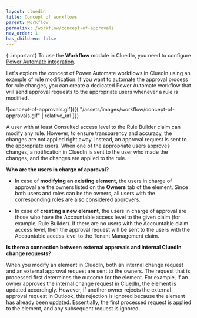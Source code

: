 ```yaml
---
layout: cluedin
title: Concept of workflows
parent: Workflow
permalink: /workflow/concept-of-approvals
nav_order: 1
has_children: false
---
```


{:.important}
To use the **Workflow** module in CluedIn, you need to configure [Power Automate integration](/microsoft-integration/power-automate).

Let's explore the concept of Power Automate workflows in CluedIn using an example of rule modification. If you want to automate the approval process for rule changes, you can create a dedicated Power Automate workflow that will send approval requests to the appropriate users whenever a rule is modified.

![concept-of-approvals.gif]({{ "/assets/images/workflow/concept-of-approvals.gif" | relative_url }})

A user with at least Consulted access level to the Rule Builder claim can modify any rule. However, to ensure transparency and accuracy, the changes are not applied right away. Instead, an approval request is sent to the appropriate users. When one of the appropriate users approves changes, a notification in CluedIn is sent to the user who made the changes, and the changes are applied to the rule.

**Who are the users in charge of approval?**

- In case of **modifying an existing element**, the users in charge of approval are the owners listed on the **Owners** tab of the element. Since both users and roles can be the owners, all users with the corresponding roles are also considered approvers.

- In case of **creating a new element**, the users in charge of approval are those who have the Accountable access level to the given claim (for example, Rule Builder). If there are no users with the Accountable claim access level, then the approval request will be sent to the users with the Accountable access level to the Tenant Management claim.

**Is there a connection between external approvals and internal CluedIn change requests?**

When you modify an element in CluedIn, both an internal change request and an external approval request are sent to the owners. The request that is processed first determines the outcome for the element. For example, if an owner approves the internal change request in CluedIn, the element is updated accordingly. However, if another owner rejects the external approval request in Outlook, this rejection is ignored because the element has already been updated. Essentially, the first processed request is applied to the element, and any subsequent request is ignored.